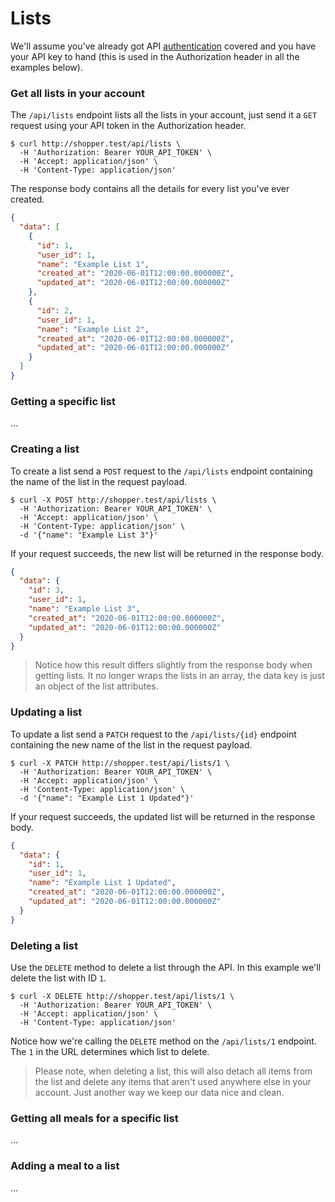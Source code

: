 # Lists

We'll assume you've already got API [authentication](./authentication.md) covered and you have your API key to hand (this is used in the Authorization header in all the examples below).

### Get all lists in your account

The `/api/lists` endpoint lists all the lists in your account, just send it a `GET` request using your API token in the Authorization header.

```
$ curl http://shopper.test/api/lists \
  -H 'Authorization: Bearer YOUR_API_TOKEN' \
  -H 'Accept: application/json' \
  -H 'Content-Type: application/json'
```

The response body contains all the details for every list you've ever created.

<!-- lineNumbers: false -->
```json
{
  "data": [
    {
      "id": 1,
      "user_id": 1,
      "name": "Example List 1",
      "created_at": "2020-06-01T12:00:00.000000Z",
      "updated_at": "2020-06-01T12:00:00.000000Z"
    },
    {
      "id": 2,
      "user_id": 1,
      "name": "Example List 2",
      "created_at": "2020-06-01T12:00:00.000000Z",
      "updated_at": "2020-06-01T12:00:00.000000Z"
    }
  ]
}
```

### Getting a specific list

...

### Creating a list

To create a list send a `POST` request to the `/api/lists` endpoint containing the name of the list in the request payload.

```
$ curl -X POST http://shopper.test/api/lists \
  -H 'Authorization: Bearer YOUR_API_TOKEN' \
  -H 'Accept: application/json' \
  -H 'Content-Type: application/json' \
  -d '{"name": "Example List 3"}'
```

If your request succeeds, the new list will be returned in the response body.

<!-- lineNumbers: false -->
```json
{
  "data": {
    "id": 3,
    "user_id": 1,
    "name": "Example List 3",
    "created_at": "2020-06-01T12:00:00.000000Z",
    "updated_at": "2020-06-01T12:00:00.000000Z"
  }
}
```

<!-- theme: info -->
> Notice how this result differs slightly from the response body when getting lists. It no longer wraps the lists in an array, the data key is just an object of the list attributes.

### Updating a list

To update a list send a `PATCH` request to the `/api/lists/{id}` endpoint containing the new name of the list in the request payload.

```
$ curl -X PATCH http://shopper.test/api/lists/1 \
  -H 'Authorization: Bearer YOUR_API_TOKEN' \
  -H 'Accept: application/json' \
  -H 'Content-Type: application/json' \
  -d '{"name": "Example List 1 Updated"}'
```

If your request succeeds, the updated list will be returned in the response body.

<!-- lineNumbers: false -->
```json
{
  "data": {
    "id": 1,
    "user_id": 1,
    "name": "Example List 1 Updated",
    "created_at": "2020-06-01T12:00:00.000000Z",
    "updated_at": "2020-06-01T12:00:00.000000Z"
  }
}
```

### Deleting a list

Use the `DELETE` method to delete a list through the API. In this example we'll delete the list with ID `1`.

```
$ curl -X DELETE http://shopper.test/api/lists/1 \
  -H 'Authorization: Bearer YOUR_API_TOKEN' \
  -H 'Accept: application/json' \
  -H 'Content-Type: application/json'
```

Notice how we're calling the `DELETE` method on the `/api/lists/1` endpoint. The `1` in the URL determines which list to delete.

<!-- theme: warning -->
> Please note, when deleting a list, this will also detach all items from the list and delete any items that aren't used anywhere else in your account. Just another way we keep our data nice and clean.

### Getting all meals for a specific list

...


### Adding a meal to a list

...
